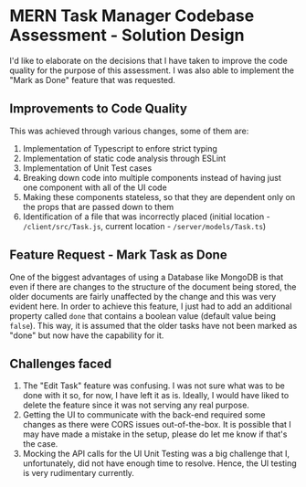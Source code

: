 # MERN Task Manager Codebase Assessment - Solution Design

I'd like to elaborate on the decisions that I have taken to improve the code quality for the purpose of this assessment.
I was also able to implement the "Mark as Done" feature that was requested.

## Improvements to Code Quality

This was achieved through various changes, some of them are:
1. Implementation of Typescript to enfore strict typing
2. Implementation of static code analysis through ESLint
3. Implementation of Unit Test cases
4. Breaking down code into multiple components instead of having just one component with all of the UI code
5. Making these components stateless, so that they are dependent only on the props that are passed down to them
6. Identification of a file that was incorrectly placed (initial location - `/client/src/Task.js`, current location - `/server/models/Task.ts`)

## Feature Request - Mark Task as Done

One of the biggest advantages of using a Database like MongoDB is that even if there are changes to the structure of the document being stored, the older documents are fairly unaffected by the change and this was very evident here.
In order to achieve this feature, I just had to add an additional property called `done` that contains a boolean value (default value being `false`).
This way, it is assumed that the older tasks have not been marked as "done" but now have the capability for it.

## Challenges faced

1. The "Edit Task" feature was confusing. I was not sure what was to be done with it so, for now, I have left it as is. Ideally, I would have liked to delete the feature since it was not serving any real purpose.
2. Getting the UI to communicate with the back-end required some changes as there were CORS issues out-of-the-box. It is possible that I may have made a mistake in the setup, please do let me know if that's the case.
3. Mocking the API calls for the UI Unit Testing was a big challenge that I, unfortunately, did not have enough time to resolve. Hence, the UI testing is very rudimentary currently.
